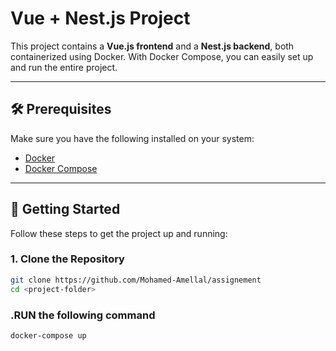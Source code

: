 # Vue + Nest.js Project

This project contains a **Vue.js frontend** and a **Nest.js backend**, both containerized using Docker. With Docker Compose, you can easily set up and run the entire project.

---

## 🛠️ Prerequisites

Make sure you have the following installed on your system:

- [Docker](https://www.docker.com/products/docker-desktop)
- [Docker Compose](https://docs.docker.com/compose/)

---

## 🚀 Getting Started

Follow these steps to get the project up and running:

### 1. Clone the Repository

```bash
git clone https://github.com/Mohamed-Amellal/assignement
cd <project-folder>
```
### .RUN the following command
```docker-compose up```

